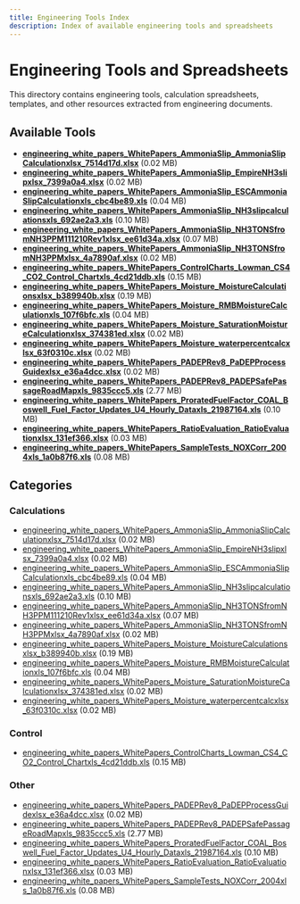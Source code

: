 ```yaml
---
title: Engineering Tools Index
description: Index of available engineering tools and spreadsheets
---
```


# Engineering Tools and Spreadsheets

This directory contains engineering tools, calculation spreadsheets, templates, and other resources extracted from engineering documents.

## Available Tools

- **[engineering_white_papers_WhitePapers_AmmoniaSlip_AmmoniaSlipCalculationxlsx_7514d17d.xlsx](engineering_white_papers_WhitePapers_AmmoniaSlip_AmmoniaSlipCalculationxlsx_7514d17d.xlsx)** (0.02 MB)
- **[engineering_white_papers_WhitePapers_AmmoniaSlip_EmpireNH3slipxlsx_7399a0a4.xlsx](engineering_white_papers_WhitePapers_AmmoniaSlip_EmpireNH3slipxlsx_7399a0a4.xlsx)** (0.02 MB)
- **[engineering_white_papers_WhitePapers_AmmoniaSlip_ESCAmmoniaSlipCalculationxls_cbc4be89.xls](engineering_white_papers_WhitePapers_AmmoniaSlip_ESCAmmoniaSlipCalculationxls_cbc4be89.xls)** (0.04 MB)
- **[engineering_white_papers_WhitePapers_AmmoniaSlip_NH3slipcalculationsxls_692ae2a3.xls](engineering_white_papers_WhitePapers_AmmoniaSlip_NH3slipcalculationsxls_692ae2a3.xls)** (0.10 MB)
- **[engineering_white_papers_WhitePapers_AmmoniaSlip_NH3TONSfromNH3PPM111210Rev1xlsx_ee61d34a.xlsx](engineering_white_papers_WhitePapers_AmmoniaSlip_NH3TONSfromNH3PPM111210Rev1xlsx_ee61d34a.xlsx)** (0.07 MB)
- **[engineering_white_papers_WhitePapers_AmmoniaSlip_NH3TONSfromNH3PPMxlsx_4a7890af.xlsx](engineering_white_papers_WhitePapers_AmmoniaSlip_NH3TONSfromNH3PPMxlsx_4a7890af.xlsx)** (0.02 MB)
- **[engineering_white_papers_WhitePapers_ControlCharts_Lowman_CS4_CO2_Control_Chartxls_4cd21ddb.xls](engineering_white_papers_WhitePapers_ControlCharts_Lowman_CS4_CO2_Control_Chartxls_4cd21ddb.xls)** (0.15 MB)
- **[engineering_white_papers_WhitePapers_Moisture_MoistureCalculationsxlsx_b389940b.xlsx](engineering_white_papers_WhitePapers_Moisture_MoistureCalculationsxlsx_b389940b.xlsx)** (0.19 MB)
- **[engineering_white_papers_WhitePapers_Moisture_RMBMoistureCalculationxls_107f6bfc.xls](engineering_white_papers_WhitePapers_Moisture_RMBMoistureCalculationxls_107f6bfc.xls)** (0.04 MB)
- **[engineering_white_papers_WhitePapers_Moisture_SaturationMoistureCalculationxlsx_374381ed.xlsx](engineering_white_papers_WhitePapers_Moisture_SaturationMoistureCalculationxlsx_374381ed.xlsx)** (0.02 MB)
- **[engineering_white_papers_WhitePapers_Moisture_waterpercentcalcxlsx_63f0310c.xlsx](engineering_white_papers_WhitePapers_Moisture_waterpercentcalcxlsx_63f0310c.xlsx)** (0.02 MB)
- **[engineering_white_papers_WhitePapers_PADEPRev8_PaDEPProcessGuidexlsx_e36a4dcc.xlsx](engineering_white_papers_WhitePapers_PADEPRev8_PaDEPProcessGuidexlsx_e36a4dcc.xlsx)** (0.02 MB)
- **[engineering_white_papers_WhitePapers_PADEPRev8_PADEPSafePassageRoadMapxls_9835ccc5.xls](engineering_white_papers_WhitePapers_PADEPRev8_PADEPSafePassageRoadMapxls_9835ccc5.xls)** (2.77 MB)
- **[engineering_white_papers_WhitePapers_ProratedFuelFactor_COAL_Boswell_Fuel_Factor_Updates_U4_Hourly_Dataxls_21987164.xls](engineering_white_papers_WhitePapers_ProratedFuelFactor_COAL_Boswell_Fuel_Factor_Updates_U4_Hourly_Dataxls_21987164.xls)** (0.10 MB)
- **[engineering_white_papers_WhitePapers_RatioEvaluation_RatioEvaluationxlsx_131ef366.xlsx](engineering_white_papers_WhitePapers_RatioEvaluation_RatioEvaluationxlsx_131ef366.xlsx)** (0.03 MB)
- **[engineering_white_papers_WhitePapers_SampleTests_NOXCorr_2004xls_1a0b87f6.xls](engineering_white_papers_WhitePapers_SampleTests_NOXCorr_2004xls_1a0b87f6.xls)** (0.08 MB)

## Categories

### Calculations

- [engineering_white_papers_WhitePapers_AmmoniaSlip_AmmoniaSlipCalculationxlsx_7514d17d.xlsx](engineering_white_papers_WhitePapers_AmmoniaSlip_AmmoniaSlipCalculationxlsx_7514d17d.xlsx) (0.02 MB)
- [engineering_white_papers_WhitePapers_AmmoniaSlip_EmpireNH3slipxlsx_7399a0a4.xlsx](engineering_white_papers_WhitePapers_AmmoniaSlip_EmpireNH3slipxlsx_7399a0a4.xlsx) (0.02 MB)
- [engineering_white_papers_WhitePapers_AmmoniaSlip_ESCAmmoniaSlipCalculationxls_cbc4be89.xls](engineering_white_papers_WhitePapers_AmmoniaSlip_ESCAmmoniaSlipCalculationxls_cbc4be89.xls) (0.04 MB)
- [engineering_white_papers_WhitePapers_AmmoniaSlip_NH3slipcalculationsxls_692ae2a3.xls](engineering_white_papers_WhitePapers_AmmoniaSlip_NH3slipcalculationsxls_692ae2a3.xls) (0.10 MB)
- [engineering_white_papers_WhitePapers_AmmoniaSlip_NH3TONSfromNH3PPM111210Rev1xlsx_ee61d34a.xlsx](engineering_white_papers_WhitePapers_AmmoniaSlip_NH3TONSfromNH3PPM111210Rev1xlsx_ee61d34a.xlsx) (0.07 MB)
- [engineering_white_papers_WhitePapers_AmmoniaSlip_NH3TONSfromNH3PPMxlsx_4a7890af.xlsx](engineering_white_papers_WhitePapers_AmmoniaSlip_NH3TONSfromNH3PPMxlsx_4a7890af.xlsx) (0.02 MB)
- [engineering_white_papers_WhitePapers_Moisture_MoistureCalculationsxlsx_b389940b.xlsx](engineering_white_papers_WhitePapers_Moisture_MoistureCalculationsxlsx_b389940b.xlsx) (0.19 MB)
- [engineering_white_papers_WhitePapers_Moisture_RMBMoistureCalculationxls_107f6bfc.xls](engineering_white_papers_WhitePapers_Moisture_RMBMoistureCalculationxls_107f6bfc.xls) (0.04 MB)
- [engineering_white_papers_WhitePapers_Moisture_SaturationMoistureCalculationxlsx_374381ed.xlsx](engineering_white_papers_WhitePapers_Moisture_SaturationMoistureCalculationxlsx_374381ed.xlsx) (0.02 MB)
- [engineering_white_papers_WhitePapers_Moisture_waterpercentcalcxlsx_63f0310c.xlsx](engineering_white_papers_WhitePapers_Moisture_waterpercentcalcxlsx_63f0310c.xlsx) (0.02 MB)

### Control

- [engineering_white_papers_WhitePapers_ControlCharts_Lowman_CS4_CO2_Control_Chartxls_4cd21ddb.xls](engineering_white_papers_WhitePapers_ControlCharts_Lowman_CS4_CO2_Control_Chartxls_4cd21ddb.xls) (0.15 MB)

### Other

- [engineering_white_papers_WhitePapers_PADEPRev8_PaDEPProcessGuidexlsx_e36a4dcc.xlsx](engineering_white_papers_WhitePapers_PADEPRev8_PaDEPProcessGuidexlsx_e36a4dcc.xlsx) (0.02 MB)
- [engineering_white_papers_WhitePapers_PADEPRev8_PADEPSafePassageRoadMapxls_9835ccc5.xls](engineering_white_papers_WhitePapers_PADEPRev8_PADEPSafePassageRoadMapxls_9835ccc5.xls) (2.77 MB)
- [engineering_white_papers_WhitePapers_ProratedFuelFactor_COAL_Boswell_Fuel_Factor_Updates_U4_Hourly_Dataxls_21987164.xls](engineering_white_papers_WhitePapers_ProratedFuelFactor_COAL_Boswell_Fuel_Factor_Updates_U4_Hourly_Dataxls_21987164.xls) (0.10 MB)
- [engineering_white_papers_WhitePapers_RatioEvaluation_RatioEvaluationxlsx_131ef366.xlsx](engineering_white_papers_WhitePapers_RatioEvaluation_RatioEvaluationxlsx_131ef366.xlsx) (0.03 MB)
- [engineering_white_papers_WhitePapers_SampleTests_NOXCorr_2004xls_1a0b87f6.xls](engineering_white_papers_WhitePapers_SampleTests_NOXCorr_2004xls_1a0b87f6.xls) (0.08 MB)

